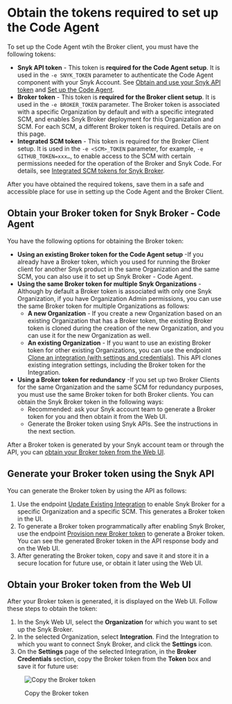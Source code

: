 # Obtain the tokens required to set up the Code Agent

To set up the Code Agent wtih the Broker client, you must have the following tokens:

* **Snyk API token** - This token is **required for the Code Agent setup**. It is used in the `-e SNYK_TOKEN` parameter to authenticate the Code Agent component with your Snyk Account. See [Obtain and use your Snyk API token](../../../../getting-started/#obtain-and-use-your-snyk-api-token) and [Set up the Code Agent](set-up-the-code-agent.md).
* **Broker token** - This token is **required for the Broker client setup**. It is used in the `-e BROKER_TOKEN` parameter. The Broker token is associated with a specific Organization by default and with a specific integrated SCM, and enables Snyk Broker deployment for this Organization and SCM. For each SCM, a different Broker token is required. Details are on this page.
* **Integrated SCM token** - This token is required for the Broker Client setup. It is used in the `-e <SCM>_TOKEN` parameter, for example, `-e GITHUB_TOKEN=xxx…`, to enable access to the SCM with certain permissions needed for the operation of the Broker and Snyk Code. For details, see [Integrated SCM tokens for Snyk Broker](../../../../scm-ide-and-ci-cd-integrations/snyk-scm-integrations/#integrated-scm-tokens-for-snyk-broker).

After you have obtained the required tokens, save them in a safe and accessible place for use in setting up the Code Agent and the Broker Client.

## Obtain your Broker token for Snyk Broker - Code Agent

You have the following options for obtaining the Broker token:

* **Using an existing Broker token for the Code Agent setup** -If you already have a Broker token, which you used for running the Broker client for another Snyk product in the same Organization and the same SCM, you can also use it to set up Snyk Broker - Code Agent.
* **Using the same Broker token for multiple Snyk Organizations** -\
  Although by default a Broker token is associated with only one Snyk Organization, if you have Organization Admin permissions, you can use the same Broker token for multiple Organizations as follows:
  * **A new Organization** - If you create a new Organization based on an existing Organization that has a Broker token, the existing Broker token is cloned during the creation of the new Organization, and you can use it for the new Organization as well.
  * **An existing Organization** - If you want to use an existing Broker token for other existing Organizations, you can use the endpoint [Clone an integration (with settings and credentials)](../../../../snyk-api/reference/integrations-v1.md#org-orgid-integrations-integrationid-clone). This API clones existing integration settings, including the Broker token for the Integration.
* **Using a Broker token for redundancy** -If you set up two Broker Clients for the same Organization and the same SCM for redundancy purposes, you must use the same Broker token for both Broker clients. You can obtain the Snyk Broker token in the following ways:
  * Recommended: ask your Snyk account team to generate a Broker token for you and then obtain it from the Web UI.
  * Generate the Broker token using Snyk APIs. See the instructions in the next section.

After a Broker token is generated by your Snyk account team or through the API, you can [obtain your Broker token from the Web UI](obtain-the-tokens-required-to-set-up-the-code-agent.md#obtain-your-broker-token-from-the-web-ui).

## **Generate your Broker token using the Snyk API**

You can generate the Broker token by using the API as follows:

1. Use the endpoint [Update Existing Integration](../../../../snyk-api/reference/integrations-v1.md#org-orgid-integrations-type) to enable Snyk Broker for a specific Organization and a specific SCM. This generates a Broker token in the UI.
2. To generate a Broker token programmatically after enabling Snyk Broker, use the endpoint [Provision new Broker token](../../../../snyk-api/reference/integrations-v1.md#org-orgid-integrations-integrationid-authentication-provision-token) to generate a Broker token.\
   You can see the generated Broker token in the API response body and on the Web UI.
3. After generating the Broker token, copy and save it and store it in a secure location for future use, or obtain it later using the Web UI.

## **Obtain your Broker token from the Web UI**

After your Broker token is generated, it is displayed on the Web UI. Follow these steps to obtain the token:

1. In the Snyk Web UI, select the **Organization** for which you want to set up the Snyk Broker.
2. In the selected Organization, select **Integration**. Find the Integration to which you want to connect Snyk Broker, and click the **Settings** icon.
3. On the **Settings** page of the selected Integration, in the **Broker Credentials** section, copy the Broker token from the **Token** box and save it for future use:

<figure><img src="../../../../.gitbook/assets/Snyk Broker - Broker Token - box.png" alt="Copy the Broker token"><figcaption><p>Copy the Broker token</p></figcaption></figure>
